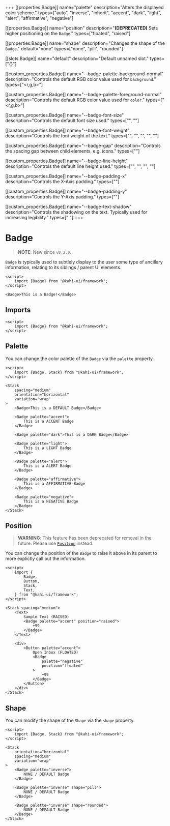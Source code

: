 +++
[[properties.Badge]]
name="palette"
description="Alters the displayed color scheme."
types=["auto", "inverse", "inherit", "accent", "dark", "light", "alert", "affirmative", "negative"]

[[properties.Badge]]
name="position"
description="**(DEPRECATED)** Sets higher positioning on the `Badge`."
types=["floated", "raised"]

[[properties.Badge]]
name="shape"
description="Changes the shape of the `Badge`."
default="none"
types=["none", "pill", "rounded"]

[[slots.Badge]]
name="default"
description="Default unnamed slot."
types=["{}"]

[[custom_properties.Badge]]
name="--badge-palette-background-normal"
description="Controls the default RGB color value used for `background`."
types=["<r,g,b>"]

[[custom_properties.Badge]]
name="--badge-palette-foreground-normal"
description="Controls the default RGB color value used for `color`."
types=["<r,g,b>"]

[[custom_properties.Badge]]
name="--badge-font-size"
description="Controls the default font size used."
types=["<length>", "<percentage>"]

[[custom_properties.Badge]]
name="--badge-font-weight"
description="Controls the font weight of the text."
types=["<normal>", "<bold>", "<bolder>", "<lighter>", "<number>"]

[[custom_properties.Badge]]
name="--badge-gap"
description="Controls the spacing gap between child elements, e.g. icons."
types=["<length>"]

[[custom_properties.Badge]]
name="--badge-line-height"
description="Controls the default line height used."
types=["<normal>", "<number>", "<length>", "<percentage>"]

[[custom_properties.Badge]]
name="--badge-padding-x"
description="Controls the X-Axis padding."
types=["<length>"]

[[custom_properties.Badge]]
name="--badge-padding-y"
description="Controls the Y-Axis padding."
types=["<length>"]

[[custom_properties.Badge]]
name="--badge-text-shadow"
description="Controls the shadowing on the text. Typically used for increasing legibility."
types=["<offset-x> <offset-y> <blur-radius>"]
+++

# Badge

> **NOTE**: New since `v0.2.0`.

`Badge` is typically used to subtlely display to the user some type of ancillary information, relating to its siblings / parent UI elements.

```svelte {title="Badge Preview" mode="repl"}
<script>
    import {Badge} from "@kahi-ui/framework";
</script>

<Badge>This is a Badge!</Badge>
```

## Imports

```svelte {title="Badge Imports"}
<script>
    import {Badge} from "@kahi-ui/framework";
</script>
```

## Palette

You can change the color palette of the `Badge` via the `palette` property.

```svelte {title="Badge Palette" mode="repl"}
<script>
    import {Badge, Stack} from "@kahi-ui/framework";
</script>

<Stack
    spacing="medium"
    orientation="horizontal"
    variation="wrap"
>
    <Badge>This is a DEFAULT Badge</Badge>

    <Badge palette="accent">
        This is a ACCENT Badge
    </Badge>

    <Badge palette="dark">This is a DARK Badge</Badge>

    <Badge palette="light">
        This is a LIGHT Badge
    </Badge>

    <Badge palette="alert">
        This is a ALERT Badge
    </Badge>

    <Badge palette="affirmative">
        This is a AFFIRMATIVE Badge
    </Badge>

    <Badge palette="negative">
        This is a NEGATIVE Badge
    </Badge>
</Stack>
```

## Position

> **WARNING**: This feature has been deprecated for removal in the future. Please use [`Position`](../layouts/position.md) instead.

You can change the position of the `Badge` to raise it above in its parent to more explictly call out the information.

```svelte {title="Badge Position" mode="repl"}
<script>
    import {
        Badge,
        Button,
        Stack,
        Text,
    } from "@kahi-ui/framework";
</script>

<Stack spacing="medium">
    <Text>
        Sample Text (RAISED)
        <Badge palette="accent" position="raised">
            +99
        </Badge>
    </Text>

    <div>
        <Button palette="accent">
            Open Inbox (FLOATED)
            <Badge
                palette="negative"
                position="floated"
            >
                +99
            </Badge>
        </Button>
    </div>
</Stack>
```

## Shape

You can modify the shape of the `Shape` via the `shape` property.

```svelte {title="Badge Shape" mode="repl"}
<script>
    import {Badge, Stack} from "@kahi-ui/framework";
</script>

<Stack
    orientation="horizontal"
    spacing="medium"
    variation="wrap"
>
    <Badge palette="inverse">
        NONE / DEFAULT Badge
    </Badge>

    <Badge palette="inverse" shape="pill">
        NONE / DEFAULT Badge
    </Badge>

    <Badge palette="inverse" shape="rounded">
        NONE / DEFAULT Badge
    </Badge>
</Stack>
```
